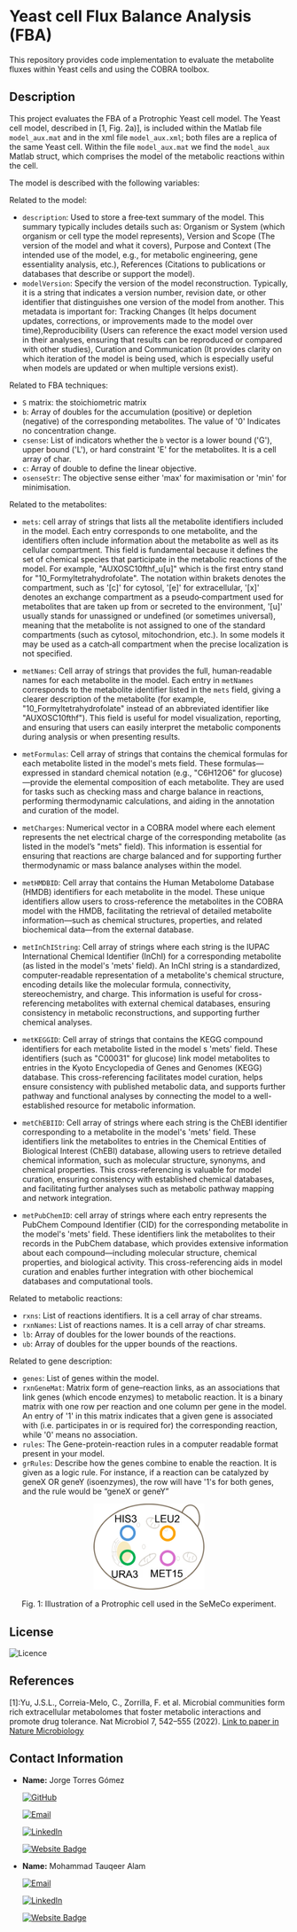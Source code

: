 # Yeast cell Flux Balance Analysis (FBA)

This repository provides code implementation to evaluate the metabolite fluxes within Yeast cells and using the COBRA toolbox.

## Description
This project evaluates the FBA of a Protrophic Yeast cell model.
The Yeast cell model, described in [1, Fig. 2a)], is included within the Matlab file `model_aux.mat` and in the xml file `model_aux.xml`; both files are a replica of the same Yeast cell.
Within the file `model_aux.mat` we find the `model_aux` Matlab struct, which comprises the model of the metabolic reactions within the cell.

The model is described with the following variables:

Related to the model:
- `description`: Used to store a free‐text summary of the model. 
This summary typically includes details such as: Organism or System (which organism or cell type the model represents), Version and Scope (The version of the model and what it covers), Purpose and Context (The intended use of the model, e.g., for metabolic engineering, gene essentiality analysis, etc.), References (Citations to publications or databases that describe or support the model).
- `modelVersion`: Specify the version of the model reconstruction.
Typically, it is a string that indicates a version number, revision date, or other identifier that distinguishes one version of the model from another.
This metadata is important for: Tracking Changes (It helps document updates, corrections, or improvements made to the model over time),Reproducibility (Users can reference the exact model version used in their analyses, ensuring that results can be reproduced or compared with other studies), Curation and Communication (It provides clarity on which iteration of the model is being used, which is especially useful when models are updated or when multiple versions exist).

Related to FBA techniques:
- `S` matrix: the stoichiometric matrix
- `b`: Array of doubles for the accumulation (positive) or depletion (negative) of the corresponding metabolites.
The value of '0' Indicates no concentration change.
- `csense`: List of indicators whether the `b` vector is a lower bound ('G'), upper bound ('L'), or hard constraint 'E' for the metabolites. It is a cell array of char.
- `c`: Array of double to define the linear objective.
- `osenseStr`: The objective sense either 'max' for maximisation or 'min' for minimisation.

Related to the metabolites:
- `mets`: cell array of strings that lists all the metabolite identifiers included in the model.
Each entry corresponds to one metabolite, and the identifiers often include information about the metabolite as well as its cellular compartment.
This field is fundamental because it defines the set of chemical species that participate in the metabolic reactions of the model.
For example, "AUXOSC10fthf_u[u]" which is the first entry stand for "10_Formyltetrahydrofolate".
The notation within brakets denotes the compartment, such as '[c]' for cytosol, '[e]' for extracellular, '[x]' denotes an exchange compartment as a pseudo‐compartment used for metabolites that are taken up from or secreted to the environment, '[u]' usually stands for unassigned or undefined (or sometimes universal), meaning that the metabolite is not assigned to one of the standard compartments (such as cytosol, mitochondrion, etc.).
In some models it may be used as a catch‐all compartment when the precise localization is not specified.

- `metNames`: Cell array of strings that provides the full, human‐readable names for each metabolite in the model.
Each entry in `metNames` corresponds to the metabolite identifier listed in the `mets` field, giving a clearer description of the metabolite (for example, "10_Formyltetrahydrofolate" instead of an abbreviated identifier like "AUXOSC10fthf").
This field is useful for model visualization, reporting, and ensuring that users can easily interpret the metabolic components during analysis or when presenting results.

- `metFormulas`: Cell array of strings that contains the chemical formulas for each metabolite listed in the model's mets field.
These formulas—expressed in standard chemical notation (e.g., "C6H12O6" for glucose)—provide the elemental composition of each metabolite.
They are used for tasks such as checking mass and charge balance in reactions, performing thermodynamic calculations, and aiding in the annotation and curation of the model.
- `metCharges`: Numerical vector in a COBRA model where each element represents the net electrical charge of the corresponding metabolite (as listed in the model’s "mets" field).
This information is essential for ensuring that reactions are charge balanced and for supporting further thermodynamic or mass balance analyses within the model.
- `metHMDBID`: Cell array that contains the Human Metabolome Database (HMDB) identifiers for each metabolite in the model.
These unique identifiers allow users to cross-reference the metabolites in the COBRA model with the HMDB, facilitating the retrieval of detailed metabolite information—such as chemical structures, properties, and related biochemical data—from the external database.
- `metInChIString`:  Cell array of strings where each string is the IUPAC International Chemical Identifier (InChI) for a corresponding metabolite (as listed in the model's 'mets' field).
An InChI string is a standardized, computer-readable representation of a metabolite's chemical structure, encoding details like the molecular formula, connectivity, stereochemistry, and charge.
This information is useful for cross-referencing metabolites with external chemical databases, ensuring consistency in metabolic reconstructions, and supporting further chemical analyses.
- `metKEGGID`: Cell array of strings that contains the KEGG compound identifiers for each metabolite listed in the model s 'mets' field. 
These identifiers (such as "C00031" for glucose) link model metabolites to entries in the Kyoto Encyclopedia of Genes and Genomes (KEGG) database.
This cross-referencing facilitates model curation, helps ensure consistency with published metabolic data, and supports further pathway and functional analyses by connecting the model to a well-established resource for metabolic information.
- `metChEBIID`: Cell array of strings where each string is the ChEBI identifier corresponding to a metabolite in the model's 'mets' field.
These identifiers link the metabolites to entries in the Chemical Entities of Biological Interest (ChEBI) database, allowing users to retrieve detailed chemical information, such as molecular structure, synonyms, and chemical properties.
This cross-referencing is valuable for model curation, ensuring consistency with established chemical databases, and facilitating further analyses such as metabolic pathway mapping and network integration.
- `metPubChemID`: cell array of strings where each entry represents the PubChem Compound Identifier (CID) for the corresponding metabolite in the model's 'mets' field.
These identifiers link the metabolites to their records in the PubChem database, which provides extensive information about each compound—including molecular structure, chemical properties, and biological activity.
This cross-referencing aids in model curation and enables further integration with other biochemical databases and computational tools.

Related to metabolic reactions:
- `rxns`: List of reactions identifiers. 
It is a cell array of char streams.
- `rxnNames`: List of reactions names. 
It is a cell array of char streams.
- `lb`: Array of doubles for the lower bounds of the reactions.
- `ub`: Array of doubles for the upper bounds of the reactions.



Related to gene description:
- `genes`: List of genes within the model. 
- `rxnGeneMat`: Matrix form of gene–reaction links, as an associations that link genes (which encode enzymes) to metabolic reaction.
Ìt is a binary matrix with one row per reaction and one column per gene in the model​.
An entry of '1' in this matrix indicates that a given gene is associated with (i.e. participates in or is required for) the corresponding reaction, while '0' means no association.
- `rules`: The Gene-protein-reaction rules in a computer readable format present in your model.
- `grRules`: Describe how the genes combine to enable the reaction.
It is given as a logic rule.
For instance, if a reaction can be catalyzed by geneX OR geneY (isoenzymes), the row will have '1's for both genes, and the rule would be “geneX or geneY”


    
<figure>
    <p align="center">
        <img src="https://github.com/tkn-tub/semeco_explained/blob/main/figures/prototrophic_cell.png" alt="nn" width="200">
    </p>
</figure>
<p align="center">
Fig. 1: Illustration of a Protrophic cell used in the SeMeCo experiment.
</p> 

## License
![Licence](https://img.shields.io/github/license/larymak/Python-project-Scripts)

## References
<a name="fn1">[1]</a>:Yu, J.S.L., Correia-Melo, C., Zorrilla, F. et al. Microbial communities form rich extracellular metabolomes that foster metabolic interactions and promote drug tolerance. Nat Microbiol 7, 542–555 (2022). 
[Link to paper in Nature Microbiology](https://doi.org/10.1038/s41564-022-01072-5)

## Contact Information

- **Name:** Jorge Torres Gómez

    [![GitHub](https://img.shields.io/badge/GitHub-181717?logo=github)](https://github.com/jorge-torresgomez)

    [![Email](https://img.shields.io/badge/Email-jorge.torresgomez@ieee.org-D14836?logo=gmail&logoColor=white)](mailto:jorge.torresgomez@ieee.org)

    [![LinkedIn](https://img.shields.io/badge/LinkedIn-torresgomez-blue?logo=linkedin&style=flat-square)](https://www.linkedin.com/in/torresgomez/)

    [![Website Badge](https://img.shields.io/badge/Website-Homepage-blue?logo=web)](https://www.tkn.tu-berlin.de/team/torres-gomez/)

- **Name:** Mohammad Tauqeer Alam

    [![Email](https://img.shields.io/badge/Email-mtalam@uaeu.ac.ae-D14836?logo=gmail&logoColor=white)](mailto:mtalam@uaeu.ac.ae)

    [![LinkedIn](https://img.shields.io/badge/LinkedIn-blue?logo=linkedin&style=flat-square)](linkedin.com/in/mohammad-tauqeer-alam-49a2116)

    [![Website Badge](https://img.shields.io/badge/Website-Homepage-blue?logo=web)](https://www.uaeu.ac.ae/en/cos/profile.shtml?email=mtalam@uaeu.ac.ae)
